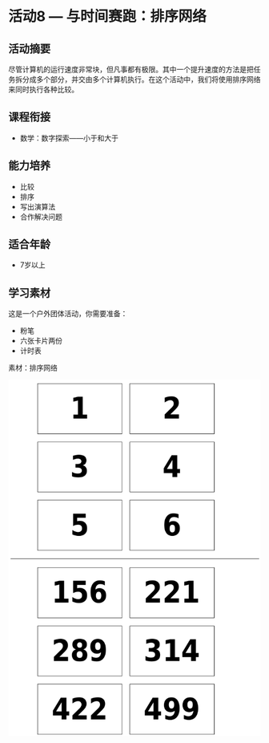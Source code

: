 # 活动8 — 与时间赛跑：排序网络

## 活动摘要
尽管计算机的运行速度非常块，但凡事都有极限。其中一个提升速度的方法是把任务拆分成多个部分，并交由多个计算机执行。在这个活动中，我们将使用排序网络来同时执行各种比较。

## 课程衔接
- 数学：数字探索——小于和大于

## 能力培养
- 比较
- 排序
- 写出演算法
- 合作解决问题

## 适合年龄
- 7岁以上

## 学习素材
这是一个户外团体活动，你需要准备：
- 粉笔
- 六张卡片两份
- 计时表

素材：排序网络

![](/img/act8img0.png)
